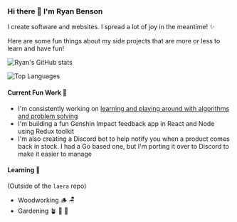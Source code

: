### Hi there 👋 I'm Ryan Benson

I create software and websites. I spread a lot of joy in the meantime! ✨

Here are some fun things about my side projects that are more or less to learn and have fun!

![Ryan's GitHub stats](https://github-readme-stats.vercel.app/api?username=ryanbenson&show_icons=true&theme=cobalt&include_all_commits=true&count_private=true)

![Top Languages](https://github-readme-stats.vercel.app/api/top-langs/?username=ryanbenson&layout=compact&theme=cobalt&include_all_commits=true&count_private=true)

#### Current Fun Work 🔭

* I'm consistently working on [learning and playing around with algorithms and problem solving](https://github.com/ryanbenson/laera)
* I'm building a fun Genshin Impact feedback app in React and Node using Redux toolkit
* I'm also creating a Discord bot to help notify you when a product comes back in stock. I had a Go based one, but I'm porting it over to Discord to make it easier to manage

#### Learning 🌱

(Outside of the `laera` repo)

* Woodworking 🪵 🪑 
* Gardening 🪴 🍅 🌱

<!--
**ryanbenson/ryanbenson** is a ✨ _special_ ✨ repository because its `README.md` (this file) appears on your GitHub profile.

Here are some ideas to get you started:

- 🔭 I’m currently working on ...
- 🌱 I’m currently learning ...
- 👯 I’m looking to collaborate on ...
- 🤔 I’m looking for help with ...
- 💬 Ask me about ...
- 📫 How to reach me: ...
- 😄 Pronouns: ...
- ⚡ Fun fact: ...
-->
